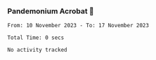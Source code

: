 ### Pandemonium Acrobat 🤸

<!--START_SECTION:waka-->

```all_time
From: 10 November 2023 - To: 17 November 2023

Total Time: 0 secs

No activity tracked
```

<!--END_SECTION:waka-->
